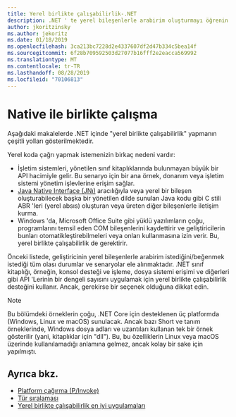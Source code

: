 ```yaml
---
title: Yerel birlikte çalışabilirlik-.NET
description: .NET ' te yerel bileşenlerle arabirim oluşturmayı öğrenin.
author: jkoritzinsky
ms.author: jekoritz
ms.date: 01/18/2019
ms.openlocfilehash: 3ca213bc7228d2e4337607df2d47b334c5bea14f
ms.sourcegitcommit: 6f28b709592503d27077b16fff2e2eacca569992
ms.translationtype: MT
ms.contentlocale: tr-TR
ms.lasthandoff: 08/28/2019
ms.locfileid: "70106813"
---
```

# <a name="native-interoperability"></a>Native ile birlikte çalışma

Aşağıdaki makalelerde .NET içinde "yerel birlikte çalışabilirlik" yapmanın çeşitli yolları gösterilmektedir.

Yerel koda çağrı yapmak istemenizin birkaç nedeni vardır:

- İşletim sistemleri, yönetilen sınıf kitaplıklarında bulunmayan büyük bir API hacimiyle gelir. Bu senaryo için bir ana örnek, donanım veya işletim sistemi yönetim işlevlerine erişim sağlar.
- [Java Native Interface (JNı)](https://docs.oracle.com/javase/8/docs/technotes/guides/jni/) aracılığıyla veya yerel bir bileşen oluşturabilecek başka bir yönetilen dilde sunulan Java kodu gibi C stili ABR 'leri (yerel absıs) oluşturan veya üreten diğer bileşenlerle iletişim kurma.
- Windows 'da, Microsoft Office Suite gibi yüklü yazılımların çoğu, programlarını temsil eden COM bileşenlerini kaydettirir ve geliştiricilerin bunları otomatikleştirebilmeleri veya onları kullanmasına izin verir. Bu, yerel birlikte çalışabilirlik de gerektirir.

Önceki listede, geliştiricinin yerel bileşenlerle arabirim istediğini/beğenmek istediği tüm olası durumlar ve senaryolar ele alınmaktadır. .NET sınıf kitaplığı, örneğin, konsol desteği ve işleme, dosya sistemi erişimi ve diğerleri gibi API 'Lerinin bir dengeli sayısını uygulamak için yerel birlikte çalışabilirlik desteğini kullanır. Ancak, gerekirse bir seçenek olduğuna dikkat edin.

> [!NOTE]
> Bu bölümdeki örneklerin çoğu, .NET Core için desteklenen üç platformda (Windows, Linux ve macOS) sunulacak. Ancak bazı Short ve tanım örneklerinde, Windows dosya adları ve uzantıları kullanan tek bir örnek gösterilir (yani, kitaplıklar için "dll"). Bu, bu özelliklerin Linux veya macOS üzerinde kullanılamadığı anlamına gelmez, ancak kolay bir sake için yapılmıştı.

## <a name="see-also"></a>Ayrıca bkz.

- [Platform çağırma (P/Invoke)](pinvoke.md)
- [Tür sıralaması](type-marshaling.md)
- [Yerel birlikte çalışabilirlik en iyi uygulamaları](best-practices.md)
